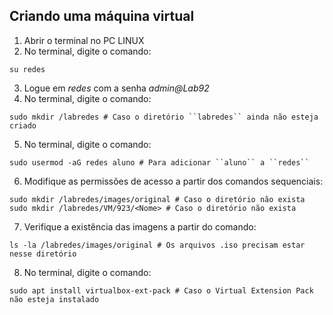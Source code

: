 ## Criando uma máquina virtual

1. Abrir o terminal no PC LINUX
2. No terminal, digite o comando:
```
su redes
```

3. Logue em _redes_ com a senha _admin@Lab92_
4. No terminal, digite o comando: 
```
sudo mkdir /labredes # Caso o diretório ``labredes`` ainda não esteja criado 
```
5. No terminal, digite o comando: 
```
sudo usermod -aG redes aluno # Para adicionar ``aluno`` a ``redes``
```
6. Modifique as permissões de acesso a partir dos comandos sequenciais: 
```
sudo mkdir /labredes/images/original # Caso o diretório não exista
sudo mkdir /labredes/VM/923/<Nome> # Caso o diretório não exista
```
7. Verifique a existência das imagens a partir do comando:
```
ls -la /labredes/images/original # Os arquivos .iso precisam estar nesse diretório
```
8. No terminal, digite o comando: 
```
sudo apt install virtualbox-ext-pack # Caso o Virtual Extension Pack não esteja instalado
```
